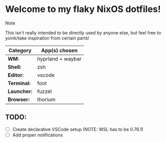 # Welcome to my flaky NixOS dotfiles!

> [!NOTE]
> This isn't really intended to be directly used by anyone else, but feel free to yoink/take inspiration from certain parts!

| Category      | App(s) chosen     |
| ------------- | ----------------- |
| **WM:**       | hyprland + waybar |
| **Shell:**    | zsh               |
| **Editor:**   | vscode            |
| **Terminal:** | foot              |
| **Launcher:** | fuzzel            |
| **Browser:**  | thorium           |

## TODO:

-   [ ] Create declarative VSCode setup (NOTE: WSL has to be 0.76.1)
-   [ ] Add proper notifications
